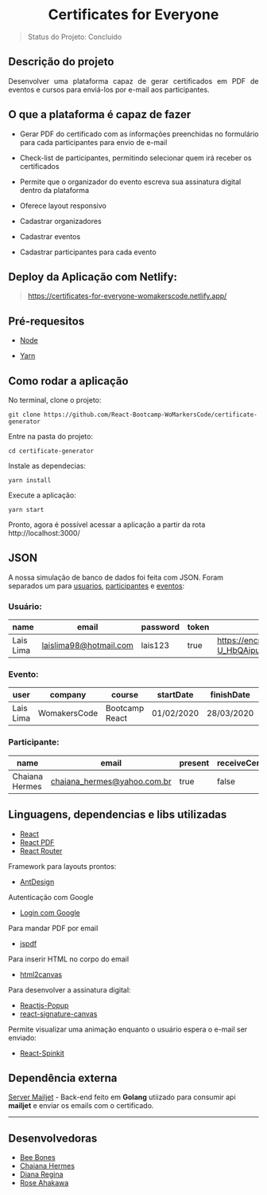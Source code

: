 <h1 align="center"> Certificates for Everyone </h1>

> Status do Projeto: Concluido 

## Descrição do projeto

<p align="justify">
Desenvolver uma plataforma capaz de gerar certificados em PDF de eventos e cursos para enviá-los por e-mail aos participantes.
</p>

## O que a plataforma é capaz de fazer 

- Gerar PDF do certificado com as informações preenchidas no formulário para cada participantes para envio de e-mail 

- Check-list de participantes, permitindo selecionar quem irá receber os certificados 

- Permite que o organizador do evento escreva sua assinatura digital dentro da plataforma

- Oferece layout responsivo 

- Cadastrar organizadores 

- Cadastrar eventos 

- Cadastrar participantes para cada evento

## Deploy da Aplicação com Netlify: 

> https://certificates-for-everyone-womakerscode.netlify.app/

## Pré-requesitos

- [Node](https://nodejs.org/en/download/)

- [Yarn](https://classic.yarnpkg.com/pt-BR/docs/install/#windows-stable) 

## Como rodar a aplicação 

No terminal, clone o projeto: 

```
git clone https://github.com/React-Bootcamp-WoMarkersCode/certificate-generator
```

Entre na pasta do projeto:  

```
cd certificate-generator
```

Instale as dependecias:

```
yarn install
```

Execute a aplicação:

```
yarn start
```

Pronto, agora é possível acessar a aplicação a partir da rota http://localhost:3000/ 

## JSON 

A nossa simulação de banco de dados foi feita com JSON. Foram separados um para [usuarios](https://github.com/React-Bootcamp-WoMarkersCode/certificate-generator/blob/DianaRegina/certificate/src/services/users.json), [participantes](https://github.com/React-Bootcamp-WoMarkersCode/certificate-generator/blob/DianaRegina/certificate/src/services/participantes.json) e [eventos](https://github.com/React-Bootcamp-WoMarkersCode/certificate-generator/blob/DianaRegina/certificate/src/services/events.json):

### Usuário: 

|name|email|password|token|avatar|
| -------- |-------- |-------- |-------- |-------- |
|Lais Lima|laislima98@hotmail.com|lais123|true|https://encrypted-tbn0.gstatic.com/images?q=tbn%3AANd9GcS9-U_HbQAipum9lWln3APcBIwng7T46hdBA42EJv8Hf6Z4fDT3&usqp=CAU|

### Evento: 

|user|company|course|startDate|finishDate|workload|logo|
| -------- | -------- | -------- | -------- |-------- | -------- | -------- |
|Lais Lima|WomakersCode|Bootcamp React|01/02/2020|28/03/2020|56|https://miro.medium.com/max/478/1*jriufqYKgJTW4DKrBizU5w.png|https://upload.wikimedia.org/wikipedia/commons/7/7f/Assinatura_Jos%C3%A9_Saramago.png|

### Participante: 

|name|email|present|receiveCertificate|course|
| -------- | -------- | -------- | -------- | -------- |
|Chaiana Hermes|chaiana_hermes@yahoo.com.br|true|false|Bootcamp React|

## Linguagens, dependencias e libs utilizadas 

- [React](https://pt-br.reactjs.org/docs/create-a-new-react-app.html)
- [React PDF](https://react-pdf.org/)
- [React Router](https://reacttraining.com/react-router/web/guides/quick-start)

Framework para layouts prontos:
- [AntDesign](https://ant.design/docs/react/introduce) 

Autenticação com Google
- [Login com Google](https://www.npmjs.com/package/react-google-login)

Para mandar PDF por email
- [jspdf](https://www.npmjs.com/package/jspdf) 

Para inserir HTML no corpo do email
- [html2canvas](https://www.npmjs.com/package/html2canvas)

Para desenvolver a assinatura digital:

- [Reactjs-Popup](https://react-popup.elazizi.com/getting-started/)
- [react-signature-canvas](https://www.npmjs.com/package/react-signature-canvas)

Permite visualizar uma animação enquanto o usuário espera o e-mail ser enviado:
- [React-Spinkit](https://github.com/KyleAMathews/react-spinkit)

## Dependência externa 
[Server Mailjet](https://github.com/beebones/server-mailjet) - Back-end feito em **Golang** utiizado para consumir api **mailjet** e enviar os emails com o certificado.
<hr/>

## Desenvolvedoras

- [Bee Bones](https://github.com/beebones)
- [Chaiana Hermes](https://github.com/chaihermes)
- [Diana Regina](https://github.com/Diana-ops)
- [Rose Ahakawa](https://github.com/ahakawa)

